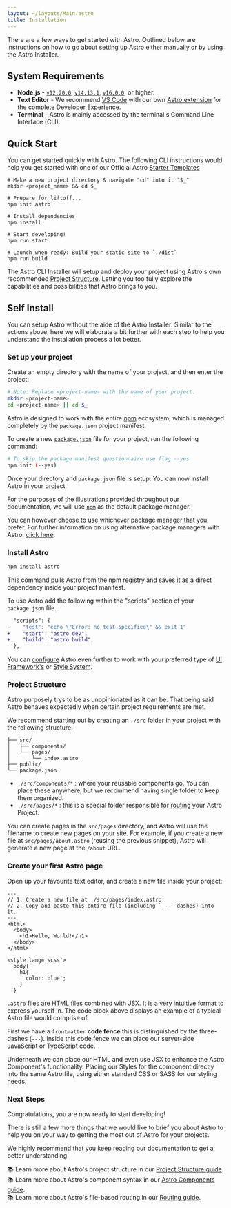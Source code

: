 ```yaml
---
layout: ~/layouts/Main.astro
title: Installation
---
```


There are a few ways to get started with Astro. Outlined below are instructions on how to go about setting up Astro either manually or by using the Astro Installer.

## System Requirements

- **Node.js** - [`v12.20.0`](https://nodejs.org/en/download/releases/), [`v14.13.1`](https://nodejs.org/en/download/), [`v16.0.0`](https://nodejs.org/en/download/current/), or higher.
- **Text Editor** - We recommend [VS Code](https://code.visualstudio.com/) with our own [Astro extension](https://marketplace.visualstudio.com/items?itemName=astro-build.astro-vscode) for the complete Developer Experience.
- **Terminal** - Astro is mainly accessed by the terminal's Command Line Interface (CLI).

## Quick Start

You can get started quickly with Astro. The following CLI instructions would help you get started with one of our Official Astro [Starter Templates]() 
<!-- TODO: Link to the Project Starter Templates page once it is written up -->

```shell
# Make a new project directory & navigate "cd" into it "$_"
mkdir <project_name> && cd $_

# Prepare for liftoff...
npm init astro

# Install dependencies
npm install

# Start developing!
npm run start

# Launch when ready: Build your static site to `./dist`
npm run build
```

The Astro CLI Installer will setup and deploy your project using Astro's own recommended [Project Structure](/core-concepts/project-structure). Letting you too fully explore the capabilities and possibilities that Astro brings to you.

## Self Install

You can setup Astro without the aide of the Astro Installer. Similar to the actions above, here we will elaborate a bit further with each step to help you understand the installation process a lot better.

### Set up your project

Create an empty directory with the name of your project, and then enter the project:

```bash
# Note: Replace <project-name> with the name of your project.
mkdir <project-name> 
cd <project-name> || cd $_ 
```

Astro is designed to work with the entire [npm](https://www.npmjs.com/) ecosystem, which is managed completely by the `package.json` project manifest.

To create a new [`package.json`](https://docs.npmjs.com/creating-a-package-json-file) file for your project, run the following command:

```bash
# To skip the package manifest questionnaire use flag --yes
npm init (--yes)
```

Once your directory and `package.json` file is setup. You can now install Astro in your project.

For the purposes of the illustrations provided throughout our documentation, we will use [`npm`](https://www.npmjs.com/) as the default package manager.

You can however choose to use whichever package manager that you prefer. For further information on using alternative package managers with Astro, [click here]().

<!-- TODO: Create an installers page to explain the use of alternative pkg mngrs  -->

### Install Astro

```bash
npm install astro
```

This command pulls Astro from the npm registry and saves it as a direct dependency inside your project manifest.

To use Astro add the following within the "scripts" section of your `package.json` file.

```diff
  "scripts": {
-    "test": "echo \"Error: no test specified\" && exit 1"
+    "start": "astro dev",
+    "build": "astro build",
  },
```

You can [configure](/reference/configuration-reference.md) Astro even further to work with your preferred type of [UI Framework's]() or [Style System](/integrations/styles-and-css-libraries).

<!-- TODO: Create a Page for the UI Frameworks, there isn't really one that talks about the whole BYOF  -->

### Project Structure

Astro purposely trys to be as unopinionated as it can be. That being said Astro behaves expectedly when certain project requirements are met.

We recommend starting out by creating an `./src` folder in your project with the following structure:

```
├── src/
│   ├── components/
│   └── pages/
│       └── index.astro
├── public/
└── package.json
```

- `./src/components/*` : where your reusable components go. You can place these anywhere, but we recommend having single folder to keep them organized.
- `./src/pages/*` : this is a special folder responsible for [routing](/core-concepts/astro-pages) your Astro Project.

You can create pages in the `src/pages` directory, and Astro will use the filename to create new pages on your site. For example, if you create a new file at `src/pages/about.astro` (reusing the previous snippet), Astro will generate a new page at the `/about` URL.

### Create your first Astro page

Open up your favourite text editor, and create a new file inside your project:

```astro
---
// 1. Create a new file at ./src/pages/index.astro
// 2. Copy-and-paste this entire file (including `---` dashes) into it.
---
<html>
  <body>
    <h1>Hello, World!</h1>
  </body>
</html>

<style lang='scss'>
  body{
    h1{
      color:'blue';
    }
  } 
```

`.astro` files are HTML files combined with JSX. It is a very intuitive format to express yourself in. The code block above displays an example of a typical Astro file would comprise of. 

First we have a `frontmatter` **code fence** this is distinguished by the three-dashes (`---`). Inside this code fence we can place our server-side JavaScript or TypeScript code.

Underneath we can place our HTML and even use JSX to enhance the Astro Component's functionality. Placing our Styles for the component directly into the same Astro file, using either standard CSS or SASS for our styling needs.

### Next Steps

Congratulations, you are now ready to start developing!

There is still a few more things that we would like to brief you about Astro to help you on your way to getting the most out of Astro for your projects. 

We highly recommend that you keep reading our documentation to get a better understanding


📚 Learn more about Astro's project structure in our [Project Structure guide](/core-concepts/project-structure).  
📚 Learn more about Astro's component syntax in our [Astro Components guide](/core-concepts/astro-components).  
📚 Learn more about Astro's file-based routing in our [Routing guide](core-concepts/astro-pages).

